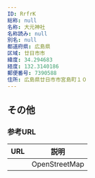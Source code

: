 ```yaml
---
ID: RrfrK
総称: null
名称: 大元神社
名称読み: null
別名: null
都道府県: 広島県
区域: 廿日市市
緯度: 34.294683
経度: 132.3140186
郵便番号: 7390588
住所: 広島県廿日市市宮島町１０
---
```


## その他

### 参考URL

| URL | 説明          |
| --- | ------------- |
|     | OpenStreetMap |

